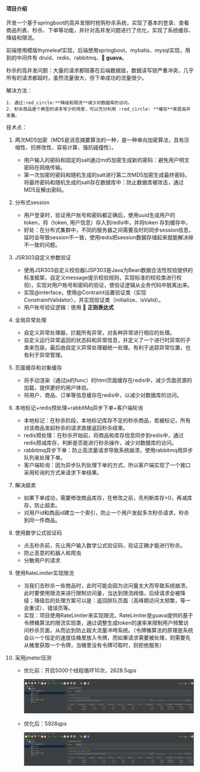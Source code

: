 #### 项目介绍

开发一个基于springboot的高并发限时抢购秒杀系统，实现了基本的登录、查看商品列表、秒杀、下单等功能，并针对高并发问题进行了优化，实现了系统缓存、降级和限流。

前端使用模版thymeleaf实现，后端使用springboot、mybatis、mysql实现，用到的中间件有 druid、redis、rabbitmq、:red_circle: **guava**。

秒杀的高并发问题：大量的请求都阻塞在后端数据层，数据读写锁严重冲突，几乎所有的请求都超时，虽然流量很大，但下单成功的流量很少。

解决方法：

 	1. 通过:red_circle:**降级和限流**减少对数据库的访问。
 	2. 秒杀商品是个典型的读多写少的场景，可以充分利用 :red_circle: **缓存**来提高并发量。

技术点：

1. 两次MD5加密（MD5是消息摘要算法的一种，是一种单向加密算法，具有压缩性、抗修改性、容易计算、强抗碰撞性）。

   - 用户输入的密码和固定的salt通过md5加密生成新的密码：避免用户明文密码在网络传输。
   - 第一次加密的密码和随机生成的salt进行第二次MD5加密生成最终密码，将最终密码和随机生成的salt存在数据库中：防止数据库被攻击，通过MD5反解出密码。

2. 分布式session

   - 用户登录时，验证用户账号和密码都正确后，使用uuid生成用户的token，将（token, 用户信息）存入到redis中，并将token 存到缓存中。
   - 好处：在分布式集群中，不同的服务器之间需要及时的同步session信息，延时会导致session不一致，使用redis把session数据存储起来就能解决掉不一致的问题。

3. JSR303自定义参数验证

   - 使用JSR303自定义校验器(JSP303是Java为Bean数据合法性校验提供的标准框架，自定义message提示校验规则，实现标准的校验类进行校验)，实现对用户账号和密码的验证，使验证逻辑从业务代码中脱离出来。
   - 实现@interface，使用@Contraint设置验证类（实现ConstraintValidator），并实现验证类（initialize、isValid）。
   - 用户账号验证逻辑：使用 :red_circle: **正则表达式**

4. 全局异常处理

   - 自定义异常处理器，拦截所有异常，对各种异常进行相应的处理。
   - 自定义运行异常返回的状态码和异常信息，并定义了一个进行时异常的子类来包装，最后由自定义异常处理器统一处理。有利于追踪异常位置，也有利于异常管理。

5. 页面缓存和对象缓存

   - 将手动渲染（通过js的func）的html页面缓存在redis中，减少页面资源的加载，提供更好的用户体验。
   - 将用户、商品、订单等信息缓存在redis中，以减少对数据库的访问。

6. 本地标记+redis预处理+rabbitMq异步下单+客户端轮询

   - 本地标记：在秒杀阶段，本地标记库存不足的秒杀商品，若被标记，所有对该商品发起秒杀的请求直接返回秒杀结束。
   - redis预处理：在秒杀开始前，将商品和库存信息同步到redis中，通过redis预减库存，判断是否能进行秒杀操作，减少对数据库的访问。
   - rabbitmq异步下单：防止高流量请求导致系统崩溃，使用rabbitmq用异步队列来处理下单。
   - 客户端轮询：因为异步队列处理下单的方式，所以客户端实现了一个接口采用轮询的方式来请求下单结果。

7. 解决超卖

   - 如果下单成功，需要修改商品库存，在修改之前，先判断库存>0，再减库存，防止超卖。
   - 对用户id和商品id建立一个索引，防止一个用户发起多次秒杀请求，秒杀到同一件商品。

8. 使用数学公式验证码

   - 点击秒杀前，先让用户输入数学公式验证码，验证正确才能进行秒杀。
   - 防止恶意的机器人和爬虫 
   - 分散用户的请求

9. 使用RateLimiter实现限流

   - 当我们去秒杀一些商品时，此时可能会因为访问量太大而导致系统崩溃，此时要使用限流来进行限制访问量，当达到限流阀值，后续请求会被降级；降级后的处理方案可以是：返回排队页面（高峰期访问太频繁，等一会重试）、错误页等。
   - 实现：项目使用RateLimiter来实现限流，RateLimiter是guava提供的基于令牌桶算法的限流实现类，通过调整生成token的速率来限制用户频繁访问秒杀页面，从而达到防止超大流量冲垮系统。（令牌桶算法的原理是系统会以一个恒定的速度往桶里放入令牌，而如果请求需要被处理，则需要先从桶里获取一个令牌，当桶里没有令牌可取时，则拒绝服务）

10. 采用jmeter压测

    - 优化前：开启5000个线程循环10次，2628.5qps

      ![image-20240305162127404](img/before.png)

    - 优化后：5928qps

      ![image-20240305162229279](img/after.png)

